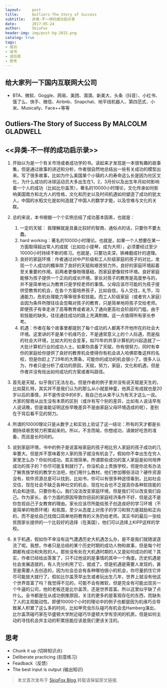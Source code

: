 ```yaml
---
layout:     post
title:      Outliers-The Story of Success
subtitle:   异类-不一样的成功启示录
date:       2017-05-24
author:     SkioFox
header-img: img/post-bg-2015.png
catalog: true
tags:
- 成功
- 读书
- 读后感
- 思考
---
```

## 给大家列一下国内互联网大公司

- BTA、微软、Goggle、网易、美团、滴滴、新美大、头条（抖音）、小红书、饿了么、快手、微信、Airbnb、Snapchat、地平线机器人、第四范式、小米、Musically、Face++等等

## Outliers-The Story of Success By MALCOLM GLADWELL
## <<异类-不一样的成功启示录>>

1. 开始以为是一个有关市场或者成功学的书。读起来才发现是一本很有趣的故事集，但是通过故事的讲述和分析，作者很自然地总结出一些有关成功的模型出来。写了很多故事，比如为什么美国某个小镇的人的寿命这么长是因为社区文化，为什么成功的冰球运动员大多出生在1，2，3月份以及出生年月如何影响着一个人的成功（比如比尔盖茨），著名的10000小时理论，文化传承如何影响美国南方和北方人的性格，文化和历史以及时间机遇如何塑造了成功的犹太人，中国的水稻文化是如何造就了中国人的数学才能，以及空难与文化的关联。

2. 总的来说，本书根据一个个实例总结了成功基本因素，也就是：

    1. 一定的天赋： 我理解就是具备比较好的智商，通俗点的话，只要你不要太蠢。
    2. hard working：著名的10000小时理论。也就是，如果一个人想要在某一方面取得超出常人的成就（比如拉小提琴，成为大师），必须要经过至少10000小时持续不断的练习。也就是，只要功夫深，铁棒磨成针的道理。
    3. 良好的家庭环境：作者通过对中产阶级和工人阶级家庭的孩子的对比，发现一个人成功的概率除了良好的天赋和艰苦努力外，良好的家庭环境起着至关重要的作用。前两者更像物理基础，而家庭更像软件环境。良好家庭能够为孩子提供一个正向的成长环境，家长对孩子的教育是高度参与的，并不是简单地认为教育只是学校老师的事情。父母应该尽可能的为孩子提供受教育的机会，在各个方面培养孩子，比如自信，与人交往，礼节，沟通能力，危机处理能力等等很多软技能。而工人阶级家庭（或者穷人家庭）会因为条件所限往往会忽略对孩子的教育，只是简单地将孩子交给老师。即便孩子有幸走进了高等教育或者进入了通向更高社会阶层的门槛，由于软技能的缺失，往往通往成功的路上充满荆棘。这一点值得所有家长参考。
    4. 机遇：作者在每个故事里都提到了每个成功的人都离不开他所在的社会大环境。这里讲的不是某个机缘巧合，不是通常意义上的个人际遇，而是指的社会大环境，比如大的社会变革，如70年的共享计算机的兴起造就了一大批计算机行业的成功人士。如果你具备了天赋，你有很努力，同时有幸你的家庭给你提供了良好的教育机会使得你有机会进入哈佛耶鲁这样的名校，但是你赶上了29年的大萧条，可能你的成功的机会很小了。很多人认为，作者只是分析了成功的原因，天赋，努力，家庭，文化和机遇，但是作者并没有给出如何成功的方案或者叫路径。

3. 首先是天赋，似乎我们无法左右。但是作者的例子里并没有说天赋是天生的，比如莫扎特，其实并不是我们认为的那么从小就是神童，他真正有成就也是20岁以后的事情，并不是传说中的6岁。我自己也从来不认为有天才这么一说。大家的智商从出生没有本质的区别（或许有写个别的差异，比如有人说话早有人说话晚，但是谁能证明这些早晚差异不是由家庭父母环境造成的呢），差别在于背后看不见的努力。

4. 所谓的10000理论只是从数字上和实验上验证了这一结论：所有的天才都是长期持续艰苦努力积累起来的。所以，不言而喻，你想成功，请做好吃苦的准备，而且是长时间的。
5. 说到家庭环境，书中的例子是说富裕家庭的孩子相比穷人家庭的孩子成功的几率要大。但是并不意味着穷人家的孩子就没有机会了。假如你不幸出生在穷人家里怎么办？你如何成功。其实很简单。所谓那些成功的富人家庭是如何培养成功的孩子的？你尽可能复制就行了。你没机会上贵族学校，但是你总有办法了解贵族学校的教学方法吧，他们用什么教材，他们参加哪些活动？硬件资源没有，软件资源总是可以找到，比如书，你可以有很多种途径看到，比如社会交往，现在社会不缺乏各种社交的机会，现在社会也不乏提高你各种软技能的机会和途径。只要你有心。我们没法改变家庭环境，但是我们可以改变我们自己。作为家长，各个方面的原因导致你目前的家庭经济条件不好，但是这不是你忽视自己子女教育的理由。家长应该尽所能给孩子创造良好的学习环境（不是简单的物质环境）和氛围，至少从态度上对孩子的学习和努力是鼓励和正向的，而不是给自己找借口简单地将教育的义务扔给老师。其实书的最后一张给贫困家长提供的一个比较好的选择（在美国），他们可以选择上KIPP这样的学校。

6. 关于机遇，假如你不幸没有运气遭遇历史大机遇怎么办，是不是我们就随波逐流了呢。我想，作者只是总结的某个历史时期的成功人物和故事，但是每个时期都有成功和失败的人。那些没有处在大机遇时期的人又是如何成功的呢？其实，作者已经给出答案了，只不过他说的是事情的其中一个角度。历史机遇是社会发展造就的，有人充分利用了它，就成了。但是机遇是需要人发现的，甚至是需要人去创造的，因为社会总会有各种哪怕很小的机会，你尽量抓住它并尽可能放大就行了。假如比尔盖茨早出生或者玩出生几年，世界上就没有他这个世界首富了吗？我觉得不见的，可能不会有微软，但是完全有可能出现另一个牛逼的公司，他的老板还是比尔盖茨，还是世界首富。所以这里似乎缺了点什么。全书都是在从成功倒推原因，关注的更多的是客观存在的东西，而缺失了人的主观能动性。即便10000个小时的理论中的例子也都是因为机缘巧合导致某人积累了这么多的时间，比如甲壳虫乐队碰巧有机会去Hamberg演出，比尔盖茨碰巧家在华盛顿大学附近碰巧华盛顿大学有空闲的机房。但是如何主动的寻找机会并主动的积累技能应该是我们更该关注的。

## 思考
- Chunk it up (切碎知识点)
- Deliberate practicing (刻意练习)
- Feadback（反馈）
- The best input is output (输出知识)

> 本文首次发布于 [SkioFox Blog](http://blog.skiofox.top),转载请保留原文链接.